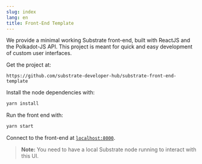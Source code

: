 ```yaml
---
slug: index
lang: en
title: Front-End Template
---
```


We provide a minimal working Substrate front-end, built with ReactJS and the Polkadot-JS API. This project is meant for quick and easy development of custom user interfaces.

Get the project at:

```
https://github.com/substrate-developer-hub/substrate-front-end-template
```

Install the node dependencies with:

```bash
yarn install
```

Run the front end with:

```bash
yarn start
```

Connect to the front-end at [`localhost:8000`](http://localhost:8000).

> **Note:** You need to have a local Substrate node running to interact with this UI.